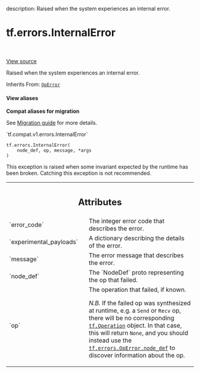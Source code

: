 description: Raised when the system experiences an internal error.

<div itemscope itemtype="http://developers.google.com/ReferenceObject">
<meta itemprop="name" content="tf.errors.InternalError" />
<meta itemprop="path" content="Stable" />
<meta itemprop="property" content="__init__"/>
</div>

# tf.errors.InternalError

<!-- Insert buttons and diff -->

<table class="tfo-notebook-buttons tfo-api nocontent" align="left">

</table>

<a target="_blank" href="/code/stable/tensorflow/python/framework/errors_impl.py">View source</a>



Raised when the system experiences an internal error.

Inherits From: [`OpError`](../../tf/errors/OpError.md)

<section class="expandable">
  <h4 class="showalways">View aliases</h4>
  <p>
<b>Compat aliases for migration</b>
<p>See
<a href="https://www.tensorflow.org/guide/migrate">Migration guide</a> for
more details.</p>
<p>`tf.compat.v1.errors.InternalError`</p>
</p>
</section>

<pre class="devsite-click-to-copy prettyprint lang-py tfo-signature-link">
<code>tf.errors.InternalError(
    node_def, op, message, *args
)
</code></pre>



<!-- Placeholder for "Used in" -->

This exception is raised when some invariant expected by the runtime
has been broken. Catching this exception is not recommended.




<!-- Tabular view -->
 <table class="responsive fixed orange">
<colgroup><col width="214px"><col></colgroup>
<tr><th colspan="2"><h2 class="add-link">Attributes</h2></th></tr>

<tr>
<td>
`error_code`
</td>
<td>
The integer error code that describes the error.
</td>
</tr><tr>
<td>
`experimental_payloads`
</td>
<td>
A dictionary describing the details of the error.
</td>
</tr><tr>
<td>
`message`
</td>
<td>
The error message that describes the error.
</td>
</tr><tr>
<td>
`node_def`
</td>
<td>
The `NodeDef` proto representing the op that failed.
</td>
</tr><tr>
<td>
`op`
</td>
<td>
The operation that failed, if known.

*N.B.* If the failed op was synthesized at runtime, e.g. a `Send`
or `Recv` op, there will be no corresponding
<a href="../../tf/Operation.md"><code>tf.Operation</code></a>
object.  In that case, this will return `None`, and you should
instead use the <a href="../../tf/errors/OpError.md#node_def"><code>tf.errors.OpError.node_def</code></a> to
discover information about the op.
</td>
</tr>
</table>



